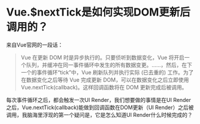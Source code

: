 # Vue.$nextTick是如何实现DOM更新后调用的？

来自Vue官网的一段话：

> Vue 在更新 DOM 时是异步执行的。只要侦听到数据变化，Vue 将开启一个队列，并缓冲在同一事件循环中发生的所有数据变更。……，然后，在下一个的事件循环“tick”中，Vue 刷新队列并执行实际 (已去重的) 工作。为了在数据变化之后等待 Vue 完成更新 DOM，可以在数据变化之后立即使用 Vue.nextTick(callback)。这样回调函数将在 DOM 更新完成后被调用。

每次事件循环之后，都会触发一次UI Render，我们想要做的事情是在UI Render之后，Vue.nextTick(callback)能做到回调函数在DOM更新（UI Render）之后被调用，我脑海里浮现的第一个疑问是，它是怎么知道UI Render什么时候完成的？




